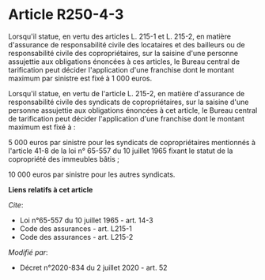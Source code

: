 # Article R250-4-3

Lorsqu'il statue, en vertu des articles L. 215-1 et L. 215-2, en matière d'assurance de responsabilité civile des locataires
et des bailleurs ou de responsabilité civile des copropriétaires, sur la saisine d'une personne assujettie aux obligations
énoncées à ces articles, le Bureau central de tarification peut décider l'application d'une franchise dont le montant maximum
par sinistre est fixé à 1 000 euros.

Lorsqu'il statue, en vertu de l'article L. 215-2, en matière d'assurance de responsabilité civile des syndicats de
copropriétaires, sur la saisine d'une personne assujettie aux obligations énoncées à cet article, le Bureau central de
tarification peut décider l'application d'une franchise dont le montant maximum est fixé à :

5 000 euros par sinistre pour les syndicats de copropriétaires mentionnés à l'article 41-8 de la loi n° 65-557 du 10 juillet
1965  fixant le statut de la copropriété des immeubles bâtis ;

10 000 euros par sinistre pour les autres syndicats.

**Liens relatifs à cet article**

_Cite_:

  - Loi n°65-557 du 10 juillet 1965 - art. 14-3
  - Code des assurances - art. L215-1
  - Code des assurances - art. L215-2

_Modifié par_:

  - Décret n°2020-834 du 2 juillet 2020 - art. 52
